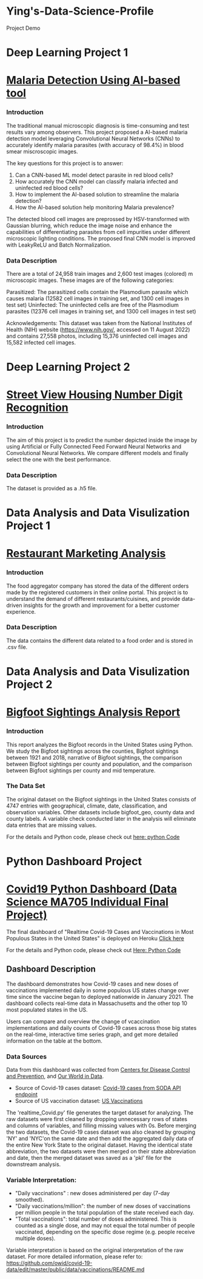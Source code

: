 # Ying's-Data-Science-Profile
Project Demo

# Deep Learning Project 1
# [Malaria Detection Using AI-based tool](https://github.com/hattie913/Malaria_Detection_CNN_Model/blob/main/Notebook_Malaria_Detection_Full_Code.ipynb)
### Introduction 
The traditional manual microscopic diagnosis is time-consuming and test results vary among observers. This project proposed a AI-based malaria detection model leveraging Convolutional Neural Networks (CNNs) to accurately identify malaria parasites (with accuracy of 98.4%) in blood smear miscroscopic images. 

The key questions for this project is to answer:
1) Can a CNN-based ML model detect parasite in red blood cells?
2) How accurately the CNN model can classify malaria infected and uninfected red blood cells?
3) How to implement the AI-based solution to streamline the malaria detection?
4) How the AI-based solution help monitoring Malaria prevalence?

The detected blood cell images are preprossed by HSV-transformed with Gaussian blurring, which reduce the image noise and enhance the capabilities of differentiating parasites from cell impurities under different microscopic lighting conditions. The proposed final CNN model is improved with LeakyReLU and Batch Normalization. 

### Data Description
There are a total of 24,958 train images and 2,600 test images (colored) m microscopic images. These images are of the following categories:

Parasitized: The parasitized cells contain the Plasmodium parasite which causes malaria (12582 cell images in training set, and 1300 cell images in test set)
Uninfected: The uninfected cells are free of the Plasmodium parasites (12376 cell images in training set, and 1300 cell images in test set)

Acknowledgements: This dataset was taken from the National Institutes of Health (NIH) website (https://www.nih.gov/, accessed on 11 August 2022) and contains 27,558 photos, including 15,376 uninfected cell images and 15,582 infected cell images.

# Deep Learning Project 2
# [Street View Housing Number Digit Recognition](https://github.com/hattie913/DeepLearning_SVHN-digit-recognition/blob/main/SVHN_Digit_Recognition_GitVersion.ipynb)
### Introduction 
The aim of this project is to predict the number depicted inside the image by using Artificial or Fully Connected Feed Forward Neural Networks and Convolutional Neural Networks. We compare different models  and finally select the one with the best performance.
### Data Description
The dataset is provided as a .h5 file. 

# Data Analysis and Data Visulization Project 1
# [Restaurant Marketing Analysis](https://github.com/hattie913/Restuarant-Marketing-Analysis/blob/main/FDS_Project_github.ipynb)
### Introduction
The food aggregator company has stored the data of the different orders made by the registered customers in their online portal. This project is to understand the demand of different restaurants/cuisines, and provide data-driven insights for the growth and improvement for a better customer experience.
### Data Description 
The data contains the different data related to a food order and is stored in .csv file.

# Data Analysis and Data Visulization Project 2
# [Bigfoot Sightings Analysis Report](https://github.com/hattie913/Project-2-Bigfoot/blob/main/Bigfoot_sightings_analysis_report.ipynb)
### Introduction
This report analyzes the Bigfoot records in the United States using Python. We study the Bigfoot sightings across the counties, Bigfoot sightings between 1921 and 2018, narrative of Bigfoot sightings, the comparison between Bigfoot sightings per county and population, and the comparison between Bigfoot sightings per county and mid temperature.

### The Data Set
The original dataset on the Bigfoot sightings in the United States consists of 4747 entries with geographical, climate, date, classification, and observation variables. Other datasets include bigfoot_geo, county data and county labels. A variable check conducted later in the analysis will eliminate data entries that are missing values.

For the details and Python code, please check out [here: python Code](https://github.com/hattie913/Project-2-Bigfoot)

# Python Dashboard Project
# [Covid19 Python Dashboard (Data Science MA705 Individual Final Project)](https://ma705covid19-project.herokuapp.com/)


The final dashboard of "Realtime Covid-19 Cases and Vaccinations in Most Populous States in the United States" is deployed on Heroku [Click here](https://ma705covid19-project.herokuapp.com/)

For the details and Python code, please check out [Here: Python Code ](https://github.com/hattie913/ma705-Project-PythonDashboard)

## Dashboard Description

The dashboard demonstrates how Covid-19 cases and new doses of vaccinations implemented daily in some populous US states change over time since the vaccine began to deployed nationwide in January 2021. The dashboard collects real-time data in Massachusetts and the other top 10 most populated states in the US.

Users can compare and overview the change of vcaccination implementations and daily counts of Covid-19 cases across those big states on the real-time, interactive time series graph, and get more detailed information on the table at the bottom.

### Data Sources

Data from this dashboard was collected from [Centers for Disease Control and Prevention](https://covid.cdc.gov/covid-data-tracker/#cases_casesper100klast7days), and [Our World in Data](https://ourworldindata.org/us-states-vaccinations).

- Source of Covid-19 cases dataset: [Covid-19 cases from SODA API endpoint](https://data.cdc.gov/resource/9mfq-cb36.json)
- Source of US vaccination dataset: [US Vaccinations](https://github.com/owid/covid-19-data/tree/master/public/data/vaccinations)

The 'realtime_Covid.py' file generates the target dataset for analyzing. The raw datasets were first cleaned by dropping unnecessary rows of states and columns of variables, and filling missing values with 0s. Before merging the two datasets, the Covid-19 cases dataset was also cleaned by grouping 'NY' and 'NYC'on the same date and then add the aggregated daily data of the entire New York State to the original dataset. Having the identical state abbreviation, the two datasets were then merged on their state abbreviation and date, then the merged dataset was saved as a 'pkl' file for the downstream analysis. 


### Variable Interpretation: 

- "Daily vaccinations" : new doses administered per day (7-day smoothed).
- "Daily vaccinations/million": the number of new doses of vaccinations per million people in the total population of the state received each day.
- "Total vaccinations": total number of doses administered. This is counted as a single dose, and may not equal the total number of people vaccinated, depending on the specific dose regime (e.g. people receive multiple doses). 

Variable interpretation is based on the original interpretation of the raw dataset.
For more detailed information, please refer to: https://github.com/owid/covid-19-data/edit/master/public/data/vaccinations/README.md 


